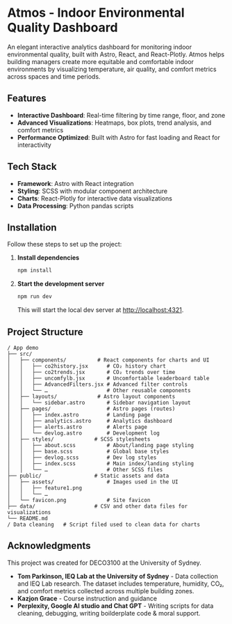 # Atmos - Indoor Environmental Quality Dashboard

An elegant interactive analytics dashboard for monitoring indoor environmental quality, built with Astro, React, and React-Plotly. Atmos helps building managers create more equitable and comfortable indoor environments by visualizing temperature, air quality, and comfort metrics across spaces and time periods.

## Features

- **Interactive Dashboard**: Real-time filtering by time range, floor, and zone
- **Advanced Visualizations**: Heatmaps, box plots, trend analysis, and comfort metrics
- **Performance Optimized**: Built with Astro for fast loading and React for interactivity

## Tech Stack

- **Framework**: Astro with React integration
- **Styling**: SCSS with modular component architecture
- **Charts**: React-Plotly for interactive data visualizations
- **Data Processing**: Python pandas scripts

## Installation
Follow these steps to set up the project: 
1. **Install dependencies**

   ```bash
   npm install
   ```

2. **Start the development server**

   ```bash
   npm run dev
   ```

   This will start the local dev server at [http://localhost:4321](http://localhost:4321).

## Project Structure
```
/ App demo
├── src/               
│   ├── components/          # React components for charts and UI
│   │   ├── co2history.jsx      # CO₂ history chart
│   │   ├── co2trends.jsx       # CO₂ trends over time
│   │   ├── uncomfylb.jsx       # Uncomfortable leaderboard table
│   │   ├── AdvancedFilters.jsx # Advanced filter controls
│   │   └── …                   # Other reusable components
│   ├── layouts/             # Astro layout components
│   │   └── sidebar.astro       # Sidebar navigation layout
│   ├── pages/                  # Astro pages (routes)
│   │   ├── index.astro         # Landing page
│   │   ├── analytics.astro     # Analytics dashboard
│   │   ├── alerts.astro        # Alerts page
│   │   └── devlog.astro        # Development log
│   ├── styles/             # SCSS stylesheets
│   │   ├── about.scss          # About/landing page styling
│   │   ├── base.scss           # Global base styles
│   │   ├── devlog.scss         # Dev log styles
│   │   ├── index.scss          # Main index/landing styling
│   │   └── …                   # Other SCSS files
├── public/                 # Static assets and data
│   ├── assets/                 # Images used in the UI
│   │   ├── feature1.png
│   │   └── …   
│   └── favicon.png             # Site favicon
├── data/                   # CSV and other data files for visualizations
└── README.md  
/ Data cleaning   # Script filed used to clean data for charts
```   

## Acknowledgments
This project was created for DECO3100 at the University of Sydney.
- **Tom Parkinson, IEQ Lab at the University of Sydney** - Data collection and IEQ Lab research. The dataset includes temperature, humidity, CO₂, and comfort metrics collected across multiple building zones.
- **Kazjon Grace** - Course instruction and guidance
- **Perplexity, Google AI studio and Chat GPT** - Writing scripts for data cleaning, debugging, writing boilderplate code & moral support. 

